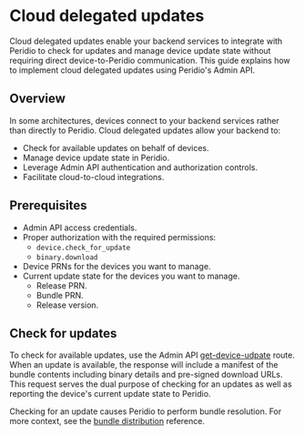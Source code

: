 # Cloud delegated updates

Cloud delegated updates enable your backend services to integrate with Peridio to check for updates and manage device update state without requiring direct device-to-Peridio communication. This guide explains how to implement cloud delegated updates using Peridio's Admin API.

## Overview

In some architectures, devices connect to your backend services rather than directly to Peridio. Cloud delegated updates allow your backend to:

  - Check for available updates on behalf of devices.
  - Manage device update state in Peridio.
  - Leverage Admin API authentication and authorization controls.
  - Facilitate cloud-to-cloud integrations.

## Prerequisites

  - Admin API access credentials.
  - Proper authorization with the required permissions:
    - `device.check_for_update`
    - `binary.download`
  - Device PRNs for the devices you want to manage.
  - Current update state for the devices you want to manage.
    - Release PRN.
    - Bundle PRN.
    - Release version.

## Check for updates

To check for available updates, use the Admin API [get-device-udpate](/admin-api#devices/operation/devices-get-update) route. When an update is available, the response will include a manifest of the bundle contents including binary details and pre-signed download URLs. This request serves the dual purpose of checking for an updates as well as reporting the device's current update state to Peridio.

Checking for an update causes Peridio to perform bundle resolution. For more context, see the
[bundle distribution](/platform/reference/bundle-distribution) reference.
